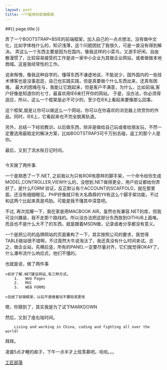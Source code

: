 ```yaml
---
layout: post
title: 一个能用的前端框架
---
```


##{{ page.title }}

弄了一个BOOTSTRAP+BSIE的前端框架，加入自己的一点点想法，没有做中文化，比如字体栈什么的，知识浅薄，这个问题困扰了我很久，可是一直没有得到解决。
弄这么一个东西主要是因为在国内，像我这样的小菜鸟，又游手好闲，自由散漫惯了，比较容易接受的工作是进一家中小企业为其做企业网站，或者做做本地商城。这是我经常性的工作。

说来惭愧，像我这种自学的，懂得东西不谦虚地说，不能说少，国外国内的一些技术博客也是没事逛逛，自己也实践实践，但是真要做个什么东西出来，还真有困难。
最大的困难在与，我能让它跑起来，但是客户不满意，为什么，比如前端,客户好像是知道你的七寸，最喜欢用IE6来打开你的网站。
于是，没办法，你必须得适应，所以，这么一个框架是必不可少的，至少在IE6上看起来要像那么回事。

这个框架,就是让你可以做这么一个网站，你可以在你喜欢的浏览器上欣赏你的作品，同时，IE6上，它看起来也不完全脱离轨道。

另外，总结一下经验教训，以后做东西，除非是做给自己玩或者给朋友玩，不然一定要选用最稳定的解决方案，比如BOOTSTRAP3可千万别去碰，返工的那个人是你。

最后，又到了流水账日记时间。


<img data-src="holder.js/1170x300" alt="" />

今天做了两件事.

一个是熟悉了一下.NET, 之前我以为只有ROR有那样的脚手架，一个命令给你生成MODEL,CONTROLLER,VIEW什么的，没想到.NET做得更全，用户验证都给你弄好了，是什么FORM 验证，反正默认有个ACCOUNT的SCAFFOLD，就在那里面，还没有细细眼见。PHP好像就只有大名鼎鼎的YII有这么个脚手架功能，不过和这两个比起来真是鸡肋。可能是我不懂其中深意吧。

不过, 再次炫耀一下，我在家是用MACBOOK AIR，虽然也有兼容.NET的库，但我可没兴趣装，我不走那个路线的。所以没办法把这部分东西放到GITHUB上面咯，而且也不是什么大不了的东西，就是跟着MSDN做，记录或者分享都没有意义。

一个是把公司的品牌网站的页面重构了一下，其实按照公司的要求，我觉得TABLE做站很不错啊，不过竟然大牛说淘汰了，我还真没有什么时间来试。总之，做企业站，先横后竖，所有的PANEL一定要尽量对齐，它们就觉得OKAY了，什么瀑布流什么响应式，他们不懂的。

也就是说，做了两件事

	>初步了解.NET建设网站,有三种方式。
		1.   Web Pages
		2.   MVC
		3.   WEB FORMS

	>总结了前端框架，以后不是做着玩不要轻易更改

嗯，你猜到了，其实我是为了试下MARKDOWN

然后，又到了座右铭时间。

		Living and working in China, coding and fighting all over the world!

拜拜。

凌晨5点才睡的疯子，下午一点半才上班羡慕吧。哈哈。。。

[工匠部落](http://www.iartisan.me)
